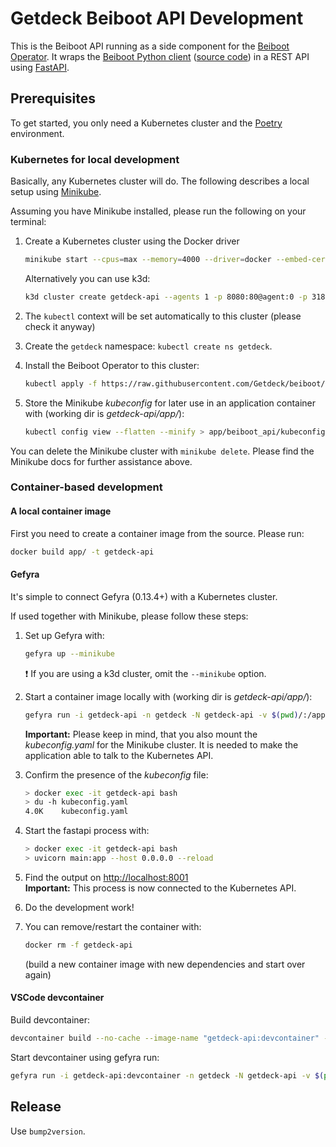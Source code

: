 # Getdeck Beiboot API Development

This is the Beiboot API running as a side component for the [Beiboot Operator](https://github.com/Getdeck/beiboot/blob/main/operator/DEVELOPMENT.md).
It wraps the [Beiboot Python client](https://pypi.org/project/beiboot/) ([source code](https://github.com/Getdeck/beiboot/tree/main/client)) in a REST API using [FastAPI](https://fastapi.tiangolo.com/).

## Prerequisites

To get started, you only need a Kubernetes cluster and the [Poetry](https://python-poetry.org/) environment.

### Kubernetes for local development

Basically, any Kubernetes cluster will do. The following describes a local setup using [Minikube](https://minikube.sigs.k8s.io/docs/).

Assuming you have Minikube installed, please run the following on your terminal:

1. Create a Kubernetes cluster using the Docker driver

   ```bash
   minikube start --cpus=max --memory=4000 --driver=docker --embed-certs --addons=default-storageclass storage-provisioner
   ```

   Alternatively you can use k3d:

   ```bash
   k3d cluster create getdeck-api --agents 1 -p 8080:80@agent:0 -p 31820:31820/UDP@agent:0
   ```

2. The `kubectl` context will be set automatically to this cluster (please check it anyway)
3. Create the `getdeck` namespace: `kubectl create ns getdeck`.
4. Install the Beiboot Operator to this cluster:

   ```bash
   kubectl apply -f https://raw.githubusercontent.com/Getdeck/beiboot/main/operator/manifests/beiboot.yaml
   ```

5. Store the Minikube _kubeconfig_ for later use in an application container with (working dir is _getdeck-api/app/_):

   ```bash
   kubectl config view --flatten --minify > app/beiboot_api/kubeconfig.yaml
   ```

You can delete the Minikube cluster with `minikube delete`. Please find the Minikube docs for further assistance above.

### Container-based development

#### A local container image

First you need to create a container image from the source. Please run:

```bash
docker build app/ -t getdeck-api
```

#### Gefyra

It's simple to connect Gefyra (0.13.4+) with a Kubernetes cluster.

If used together with Minikube, please follow these steps:

1. Set up Gefyra with:

   ```bash
   gefyra up --minikube
   ```

   :exclamation: If you are using a k3d cluster, omit the `--minikube` option.

2. Start a container image locally with (working dir is _getdeck-api/app/_):

   ```bash
   gefyra run -i getdeck-api -n getdeck -N getdeck-api -v $(pwd)/:/app -c "/bin/sh -c 'while sleep 1000; do :; done'" --expose localhost:8001:8000 --detach
   ```

   **Important:** Please keep in mind, that you also mount the _kubeconfig.yaml_ for the Minikube cluster. It is needed to make the application able to talk to the Kubernetes API.

3. Confirm the presence of the _kubeconfig_ file:

   ```bash
   > docker exec -it getdeck-api bash
   > du -h kubeconfig.yaml
   4.0K    kubeconfig.yaml
   ```

4. Start the fastapi process with:

   ```bash
   > docker exec -it getdeck-api bash
   > uvicorn main:app --host 0.0.0.0 --reload
   ```

5. Find the output on [http://localhost:8001](http://localhost:8001)  
   **Important:** This process is now connected to the Kubernetes API.
6. Do the development work!
7. You can remove/restart the container with:

   ```bash
   docker rm -f getdeck-api
   ```

   (build a new container image with new dependencies and start over again)

#### VSCode devcontainer

Build devcontainer:

```bash
devcontainer build --no-cache --image-name "getdeck-api:devcontainer" --workspace-folder "."
```

Start devcontainer using gefyra run:

```bash
gefyra run -i getdeck-api:devcontainer -n getdeck -N getdeck-api -v $(pwd):/workspace -c "/bin/sh -c 'while sleep 1000; do :; done'" --expose localhost:8000:8000
```

## Release

Use `bump2version`.
